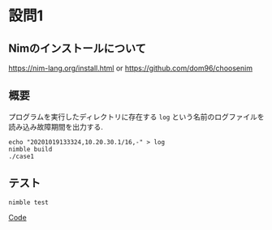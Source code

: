 # 設問1

## Nimのインストールについて

https://nim-lang.org/install.html
or
https://github.com/dom96/choosenim

## 概要

プログラムを実行したディレクトリに存在する ```log``` という名前のログファイルを読み込み故障期間を出力する.

```
echo "20201019133324,10.20.30.1/16,-" > log
nimble build
./case1
```

## テスト

```
nimble test
```

[Code](https://github.com/fox0430/fixpoint-exam/blob/main/case1/tests/tcase1.nim)
